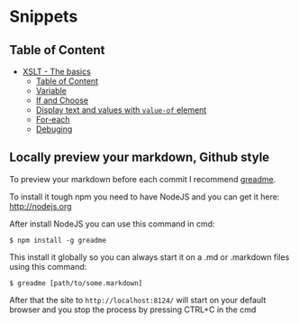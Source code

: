 
# Snippets

## Table of Content

* [XSLT - The basics](xslt/basics.md)
    * [Table of Content](xslt/basics.md#table-of-content)
    * [Variable](xslt/basics.md#variable)
    * [If and Choose](xslt/basics.md#if-and-choose)
    * [Display text and values with `value-of` element](xslt/basics.md#display-text-and-values-with-value-of-element)
    * [For-each](xslt/basics.md#for-each)
    * [Debuging](xslt/basics.md#debuging)


## Locally preview your markdown, Github style 

To preview your markdown before each commit I recommend [greadme](https://www.npmjs.com/package/greadme).

To install it tough npm you need to have NodeJS and you can get it here: http://nodejs.org

After install NodeJS you can use this command in cmd:
```
$ npm install -g greadme
```

This install it globally so you can always start it on a .md or .markdown files using this command:
```
$ greadme [path/to/some.markdown]
```

After that the site to `http://localhost:8124/` will start on your default browser and you stop the process by pressing CTRL+C in the cmd


